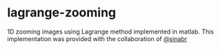 # lagrange-zooming
1D zooming images using Lagrange method implemented in matlab.
This implementation was provided with the collaboration of <a href="https://github.com/sinabr">@sinabr</a>
